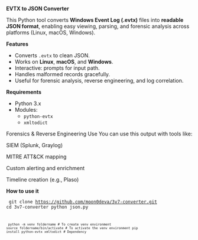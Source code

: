 **EVTX to JSON Converter**

This Python tool converts **Windows Event Log (.evtx)** files into **readable JSON format**, enabling easy viewing, parsing, and forensic analysis across platforms (Linux, macOS, Windows).

**Features**

- Converts `.evtx` to clean JSON.
- Works on **Linux**, **macOS**, and **Windows**.
- Interactive: prompts for input path.
- Handles malformed records gracefully.
- Useful for forensic analysis, reverse engineering, and log correlation.

**Requirements**

- Python 3.x
- Modules:
  - `python-evtx`
  - `xmltodict`

Forensics & Reverse Engineering Use
You can use this output with tools like:

SIEM (Splunk, Graylog)

MITRE ATT&CK mapping

Custom alerting and enrichment

Timeline creation (e.g., Plaso)

**How to use it**

<code><pre>
git clone https://github.com/moon0deva/3v7-converter.git
cd 3v7-converter
python json.py
<code></pre>

<code><pre>
python -m venv foldername # To create venv environment 
source foldername/bin/activate # To activate the venv environment 
pip install python-evtx xmltodict # Dependency 
<code></pre>

